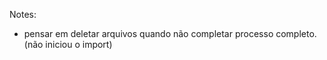 Notes:

- pensar em deletar arquivos quando não completar processo completo. (não iniciou o import)
